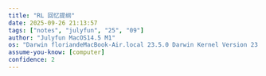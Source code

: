 ```yaml
---
title: "RL 回忆提纲"
date: 2025-09-26 21:13:57
tags: ["notes", "julyfun", "25", "09"]
author: "Julyfun MacOS14.5 M1"
os: "Darwin floriandeMacBook-Air.local 23.5.0 Darwin Kernel Version 23.5.0: Wed May  1 20:16:51 PDT 2024; root:xnu-10063.121.3~5/RELEASE_ARM64_T8103 arm64"
assume-you-know: [computer]
confidence: 2
---
```



